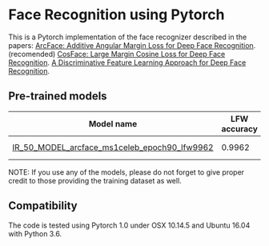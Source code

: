 # Face Recognition using Pytorch

This is a Pytorch implementation of the face recognizer described in the papers:
[ArcFace: Additive Angular Margin Loss for Deep Face Recognition](https://arxiv.org/pdf/1801.07698.pdf). (recomended)
[CosFace: Large Margin Cosine Loss for Deep Face Recognition](https://arxiv.org/pdf/1801.09414.pdf). 
[A Discriminative Feature Learning Approach
for Deep Face Recognition](https://ydwen.github.io/papers/WenECCV16.pdf). 



## Pre-trained models
| Model name      | LFW accuracy | Training dataset | Architecture |
|-----------------|--------------|------------------|-------------|
| [IR_50_MODEL_arcface_ms1celeb_epoch90_lfw9962](https://drive.google.com/open?id=1itqqp1EWf6sfi0K4i6QYBR_j3NS7gw2i) | 0.9962        | M1-Celeb    | [IR_50](https://github.com/egcode/facerec/blob/master/models/irse.py) |

NOTE: If you use any of the models, please do not forget to give proper credit to those providing the training dataset as well.


## Compatibility
The code is tested using Pytorch 1.0 under OSX 10.14.5 and Ubuntu 16.04 with Python 3.6. 

